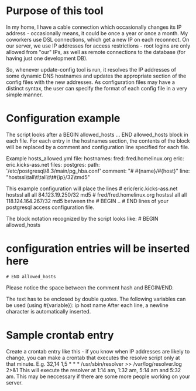 Purpose of this tool
====================
In my home, I have a cable connection which occasionally changes its IP address - occasionally means, it could be once a year or once a month. 
My coworkers use DSL connections, which get a new IP on each reconnect.
On our server, we use IP addresses for access restrictions - root logins are only allowed from "our" IPs, as well as remote connections to the database (for having just one development DB).

So, whenever update-config tool is run, it resolves the IP addresses of some dynamic DNS hostnames and updates the appropriate section of the config files with the new addresses.
As configuration files may have a distinct syntax, the user can specify the format of each config file in a very simple manner.

Configuration example
=====================
The script looks after a BEGIN allowed_hosts ... END allowed_hosts block in each file.
For each entry in the hostnames section, the contents of the block will be replaced by a comment and configuration line specified for each file.

Example hosts_allowed.yml file:
    hostnames:
      fred: fred.homelinux.org
      eric: eric.kicks-ass.net
    files:
      postgres:
        path: '/etc/postgresql/8.3/main/pg_hba.conf'
        comment: "# #{name}/#{host}"
        line: "hostssl\tall\t\tall\t\t#{ip}/32\tmd5"

This example configuration will place the lines
    # eric/eric.kicks-ass.net
    hostssl	all		all		84.123.19.250/32	md5
    # fred/fred.homelinux.org
    hostssl	all		all		118.124.164.267/32	md5
between the # BEGIN .. # END lines of your postgresql access configuration file.

The block notation recognized by the script looks like:
    # BEGIN allowed_hosts
#      configuration entries will be inserted here
    # END allowed_hosts
Please notice the space between the comment hash and BEGIN/END.

The text has to be enclosed by double quotes.
The following variables can be used (using #{variable}):
   ip
   host
   name
After each line, a newline character is automatically inserted.

Sample crontab entry
====================
Create a crontab entry like this - if you know when IP addresses are likely to change, you can make a crontab that executes the resolve script only at that minute.
E.g.
    32,14 1,5 * * *      /usr/sbin/resolver >> /var/log/resolver.log 2>&1
This will execute the resolver at 1:14 am, 1:32 am, 5:14 am and 5:32 am. This may be neccessary if there are some more people working on your server.
